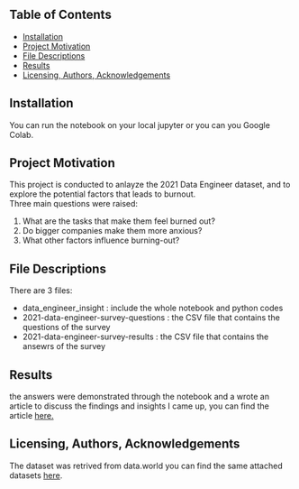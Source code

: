 ## Table of Contents
- <a href="#1"> Installation </a>
- <a href="#2"> Project Motivation </a>
- <a href="#3"> File Descriptions </a>
- <a href="#4"> Results </a>
- <a href="#5"> Licensing, Authors, Acknowledgements </a>

<a id='1'></a>
## Installation
You can run the notebook on your local jupyter or you can you Google Colab.

<a id='2'></a>
## Project Motivation
This project is conducted to anlayze the 2021 Data Engineer dataset, and to explore the potential factors that leads to burnout.
<br>
Three main questions were raised: 
1. What are the tasks that make them feel burned out?
2. Do bigger companies make them more anxious?
3. What other factors influence burning-out?

<a id='3'></a>
## File Descriptions 
There are 3 files: 
- data_engineer_insight : include the whole notebook and python codes
- 2021-data-engineer-survey-questions : the CSV file that contains the questions of the survey
- 2021-data-engineer-survey-results :  the CSV file that contains the ansewrs of the survey

<a id='4'></a>
## Results

the answers were demonstrated through the notebook and a wrote an article to discuss the findings and insights I came up, you can find the article <a href="https://medium.com/@arwaomayrah/why-do-data-engineers-feel-burnout-d20242697169"> here. </a>

<a id='5'></a>
## Licensing, Authors, Acknowledgements

The dataset was retrived from data.world
you can find the same attached datasets <a href="https://data.world/industryresearch/data-engineer-survey-2021">here</a>.
